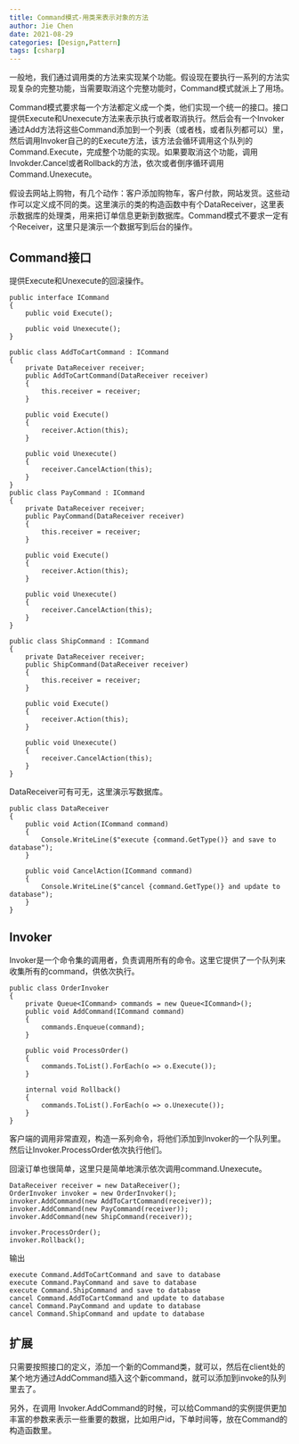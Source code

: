 ```yaml
---
title: Command模式-用类来表示对象的方法
author: Jie Chen
date: 2021-08-29
categories: [Design,Pattern]
tags: [csharp]
---
```


一般地，我们通过调用类的方法来实现某个功能。假设现在要执行一系列的方法实现复杂的完整功能，当需要取消这个完整功能时，Command模式就派上了用场。

Command模式要求每一个方法都定义成一个类，他们实现一个统一的接口。接口提供Execute和Unexecute方法来表示执行或者取消执行。然后会有一个Invoker通过Add方法将这些Command添加到一个列表（或者栈，或者队列都可以）里，然后调用Invoker自己的的Execute方法，该方法会循环调用这个队列的Command.Execute，完成整个功能的实现。如果要取消这个功能，调用Invokder.Cancel或者Rollback的方法，依次或者倒序循环调用 Command.Unexecute。

假设去网站上购物，有几个动作：客户添加购物车，客户付款，网站发货。这些动作可以定义成不同的类。这里演示的类的构造函数中有个DataReceiver，这里表示数据库的处理类，用来把订单信息更新到数据库。Command模式不要求一定有个Receiver，这里只是演示一个数据写到后台的操作。

## Command接口

提供Execute和Unexecute的回滚操作。

~~~
public interface ICommand
{
	public void Execute();

	public void Unexecute();
}

public class AddToCartCommand : ICommand
{
	private DataReceiver receiver;
	public AddToCartCommand(DataReceiver receiver)
	{
		this.receiver = receiver;
	}

	public void Execute()
	{
		receiver.Action(this);
	}

	public void Unexecute()
	{
		receiver.CancelAction(this);
	}
}
public class PayCommand : ICommand
{
	private DataReceiver receiver;
	public PayCommand(DataReceiver receiver)
	{
		this.receiver = receiver;
	}

	public void Execute()
	{
		receiver.Action(this);
	}

	public void Unexecute()
	{
		receiver.CancelAction(this);
	}
}

public class ShipCommand : ICommand
{
	private DataReceiver receiver;
	public ShipCommand(DataReceiver receiver)
	{
		this.receiver = receiver;
	}

	public void Execute()
	{
		receiver.Action(this);
	}

	public void Unexecute()
	{
		receiver.CancelAction(this);
	}
}
~~~

DataReceiver可有可无，这里演示写数据库。

~~~
public class DataReceiver
{
	public void Action(ICommand command)
	{
		Console.WriteLine($"execute {command.GetType()} and save to database");
	}

	public void CancelAction(ICommand command)
	{
		Console.WriteLine($"cancel {command.GetType()} and update to database");
	}
}
~~~
	
## Invoker

Invoker是一个命令集的调用者，负责调用所有的命令。这里它提供了一个队列来收集所有的command，供依次执行。

~~~
public class OrderInvoker
{
	private Queue<ICommand> commands = new Queue<ICommand>();
	public void AddCommand(ICommand command)
	{
		commands.Enqueue(command);
	}

	public void ProcessOrder()
	{
		commands.ToList().ForEach(o => o.Execute());
	}

	internal void Rollback()
	{
		commands.ToList().ForEach(o => o.Unexecute());
	}
}
~~~

客户端的调用非常直观，构造一系列命令，将他们添加到Invoker的一个队列里。然后让Invoker.ProcessOrder依次执行他们。

回滚订单也很简单，这里只是简单地演示依次调用command.Unexecute。

~~~
DataReceiver receiver = new DataReceiver();
OrderInvoker invoker = new OrderInvoker();
invoker.AddCommand(new AddToCartCommand(receiver));
invoker.AddCommand(new PayCommand(receiver));
invoker.AddCommand(new ShipCommand(receiver));

invoker.ProcessOrder();
invoker.Rollback();
~~~

输出

~~~
execute Command.AddToCartCommand and save to database
execute Command.PayCommand and save to database
execute Command.ShipCommand and save to database
cancel Command.AddToCartCommand and update to database
cancel Command.PayCommand and update to database
cancel Command.ShipCommand and update to database
~~~

## 扩展

只需要按照接口的定义，添加一个新的Command类，就可以，然后在client处的某个地方通过AddCommand插入这个新command，就可以添加到invoke的队列里去了。

另外，在调用 Invoker.AddCommand的时候，可以给Command的实例提供更加丰富的参数来表示一些重要的数据，比如用户id，下单时间等，放在Command的构造函数里。
